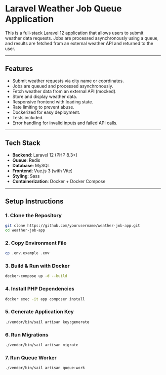 # Laravel Weather Job Queue Application

This is a full-stack Laravel 12 application that allows users to submit weather data requests. Jobs are processed asynchronously using a queue, and results are fetched from an external weather API and returned to the user.

---

## Features

- Submit weather requests via city name or coordinates.
- Jobs are queued and processed asynchronously.
- Fetch weather data from an external API (mocked).
- Store and display weather data.
- Responsive frontend with loading state.
- Rate limiting to prevent abuse.
- Dockerized for easy deployment.
- Tests included.
- Error handling for invalid inputs and failed API calls.

---

## Tech Stack

- **Backend**: Laravel 12 (PHP 8.3+)
- **Queue**: Redis
- **Database**: MySQL
- **Frontend**: Vue.js 3 (with Vite)
- **Styling**: Sass
- **Containerization**: Docker + Docker Compose

---

## Setup Instructions

### 1. Clone the Repository

```bash
git clone https://github.com/yourusername/weather-job-app.git
cd weather-job-app
```
### 2. Copy Environment File

```bash
cp .env.example .env
```


### 3. Build & Run with Docker

```bash
docker-compose up -d --build
```
### 4. Install PHP Dependencies

```bash
docker exec -it app composer install
```

### 5. Generate Application Key

```bash
./vendor/bin/sail artisan key:generate
```
### 6. Run Migrations

```bash
./vendor/bin/sail artisan migrate
```
### 7. Run Queue Worker

```bash
./vendor/bin/sail artisan queue:work
```



